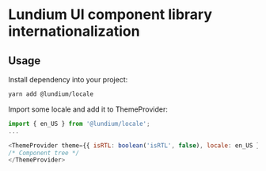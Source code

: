 # Lundium UI component library internationalization

## Usage

Install dependency into your project:

```bash
yarn add @lundium/locale
```

Import some locale and add it to ThemeProvider:

```javascript
import { en_US } from '@lundium/locale';
...

<ThemeProvider theme={{ isRTL: boolean('isRTL', false), locale: en_US }}>
/* Component tree */
</ThemeProvider>
```
